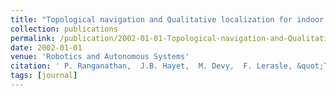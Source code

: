 ```yaml
---
title: "Topological navigation and Qualitative localization for indoor environment using Multisensory perception"
collection: publications
permalink: /publication/2002-01-01-Topological-navigation-and-Qualitative-localization-for-indoor-environment-using-Multisensory-perception
date: 2002-01-01
venue: 'Robotics and Autonomous Systems'
citation: ' P. Ranganathan,  J.B. Hayet,  M. Devy,  F. Lerasle, &quot;Topological navigation and Qualitative localization for indoor environment using Multisensory perception.&quot; Robotics and Autonomous Systems, 2002.'
tags: [journal]
---
```

